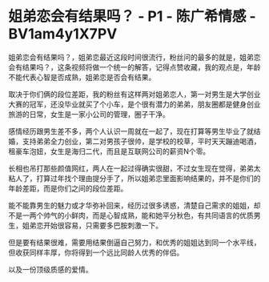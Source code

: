 # 姐弟恋会有结果吗？ - P1 - 陈广希情感 - BV1am4y1X7PV

姐弟恋会有结果吗？，姐弟恋最近这段时间很流行，粉丝问的最多的就是，姐弟恋会有结果吗？，这条视频将做一个统一的解答，记得点赞收藏，我的观点是，年龄不能代表心智是否成熟，姐弟恋是否会有结果。

取决于你们俩的段位差距，我的粉丝有这样两对姐弟恋人，第一对男生是大学创业大赛的冠军，还没毕业就买了个小车，是个很有潜力的弟弟，朋友圈都是健身创业旅游的日常，女生是一家小公司的管理，圈子干净。

感情经历跟男生差不多，两个人认识一周就在一起了，现在打算等男生毕业了就结婚，支持弟弟全力创业，第二对男孩子很帅，是学校的校草，平时天天蹦迪喝酒，租豪车泡妞，女生是海归二代，而且是互联网公司的薪资N个零。

长相也吊打那些颜值网红，两人在一起过得确实很甜，不过女生现在觉得，弟弟太粘人了，打算过年找个理由提分手了，所以姐弟恋里面影响结果的，并不是你们的年龄差距，而是你们之间的段位差距。

能不能靠男生的魅力或才华弥补回来，经历过很多诱惑，清楚自己需求的姐姐，却不是一两个帅气的小鲜肉，而是心智成熟，能和她平分秋色，有共同语言的优质男生，姐弟恋开始很容易，只需要多巴胺刺激一下。

但是要有结果很难，需要用结果倒逼自己努力，和优秀的姐姐达到同一个水平线，但收获同样丰厚，你将得到一个远比同龄人优秀的伴侣。

以及一份顶级质感的爱情。